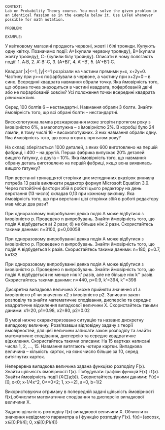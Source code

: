 ```
CONTEXT:
Lab on Probability Theory course. You must solve the given problem in an identical fassion as in the example below it. Use LaTeX whenever possible for math notation.

PROBLEM:

EXAMPLE:
```

У квітковому магазині продають червоні, жовті і білі троянди. Купують одну квітку. Позначимо події: А={купили червону троянду}, В={купили жовту троянду}, С={купили білу троянду}. Описати в чому полягають події: 1. A∙B, 2. A'∙B'∙C, 3. (A+B)', 4. A'+B', 5. (A'+B')∙C.

Квадрат |x|<=1, |y|<=1 розрізали на частини прямими y=x, x+2y=0. Частину при y>=x пофарбували в червоне, а частину при x+2y=0 – в синє. Всередині квадрата навмання обрали точку. Яка ймовірність того, що обрана точка знаходиться в частині квадрата, пофарбованій двічі або не пофарбованій зовсім? Усі положення точки всередині квадрата рівноможливі.

Серед 100 болтів 6 – нестандартні. Навмання обрали 3 болти. Знайти ймовірність того, що всі обрані болти – нестандартні.

Високопотужна лампа розжарювання може згоріти протягом року з імовірністю 6%, а малопотужна – з імовірністю 2%. В коробці було 24 лампи, в тому числі 16 – високопотужних. З них навмання обрали одну. Яка ймовірність того, що вона згорить протягом року?

На складі зберігається 1000 деталей, з яких 600 виготовлено на першій фабриці, і 400 – на другій. Перша фабрика випускає 20% деталей вищого ґатунку, а друга – 10%. Яка ймовірність того, що навмання обрану деталь виготовлено на першій фабриці, якщо вона виявилась вищого ґатунку?

При верстанні тринадцятої сторінки цих методичних вказівок виникла потреба 13 разів викликати редактор формул Microsoft Equation 3.0. Через потойбічні фактори збій в роботі цього редактору на день верстання (13 число) складав 0,13 при кожному виклику. Яка ймовірність того, що при верстанні цієї сторінки збій в роботі редактору мав місце два рази?

При одноразовому випробуванні деяка подія A може відбутися з імовірністю p. Проведено n випробувань. Знайти ймовірність того, що подія A відбудеться а) 2 рази; б) не більше ніж 2 рази. Скористайтесь такими даними: n=3100, p=0,00058

При одноразовому випробуванні деяка подія A може відбутися з імовірністю p. Проведено n випробувань. Знайти ймовірність того, що подія A відбудеться k разів. Скористайтесь такими даними: n=180, p=0.7, k=132

При одноразовому випробуванні деяка подія A може відбутися з імовірністю p. Проведено n випробувань. Знайти ймовірність того, що подія A відбудеться не менше ніж k' разів, але не більше ніж k'' разів. Скористайтесь такими даними: n=440, p=0.9, k'=394, k''=398

Дискретна випадкова величина X може прийняти значення x1 з імовірністю p1 чи значення x2 з імовірністю p2. Записати закон розподілу та знайти математичне сподівання, дисперсію та середнє квадратичне відхилення випадкової величини X. Скористайтесь такими даними: x1=20, p1=0.98, x2=80, p2=0.02

В умові нижче охарактеризовано ситуацію та названо дискретну випадкову величину. Розв’язавши відповідну задачу з теорії ймовірностей, для цієї величини записати закон розподілу та знайти математичне сподівання, дисперсію та середнє квадратичне відхилення. Скористайтесь такими описами: На 15 картках написані числа 1, 2, ..., 15. Навмання витягають чотири картки. Випадкова величина – кількість карток, на яких число більше за 10, серед витягнутих карток.

Неперервна випадкова величина задана функцією розподілу F(x). Знайти щільність ймовірності f(x). Побудувати графіки функцій F(x) і f(x). Знайти ймовірність події (X∈[a;b]). Скористайтесь такими даними: F(x)=[0, x<0; x-1/4x^2, 0<=0<2; 1, x>=2], a=0, b=1/2

Використовуючи отриману в попередній задачі щільність ймовірності f(x),обчислити математичне сподівання та дисперсію випадкової величини X.

Задано щільність розподілу f(x) випадкової величини Х. Обчислити значення невідомого параметра a і функцію розподілу F(x). f(x)={axcosx, x∈[0;PI/4]; 0, x∉[0;PI/4]}
